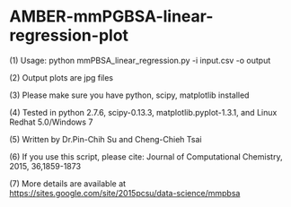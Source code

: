 # AMBER-mmPGBSA-linear-regression-plot
(1) Usage: python mmPBSA_linear_regression.py -i input.csv -o output

(2) Output plots are jpg files

(3) Please make sure you have python, scipy, matplotlib installed

(4) Tested in python 2.7.6, scipy-0.13.3, matplotlib.pyplot-1.3.1, and Linux Redhat 5.0/Windows 7

(5) Written by Dr.Pin-Chih Su and Cheng-Chieh Tsai

(6) If you use this script, please cite: Journal of Computational Chemistry, 2015, 36,1859-1873

(7) More details are available at https://sites.google.com/site/2015pcsu/data-science/mmpbsa

